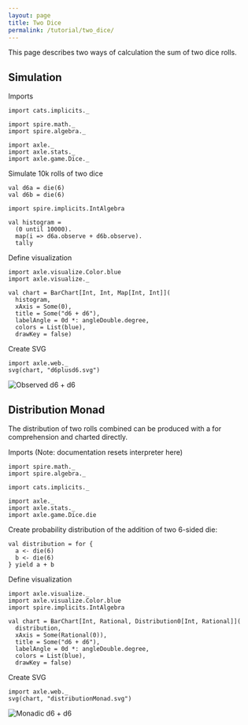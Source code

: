```yaml
---
layout: page
title: Two Dice
permalink: /tutorial/two_dice/
---
```


This page describes two ways of calculation the sum of two dice rolls.

Simulation
----------

Imports

```tut:silent
import cats.implicits._

import spire.math._
import spire.algebra._

import axle._
import axle.stats._
import axle.game.Dice._
```

Simulate 10k rolls of two dice

```tut:book
val d6a = die(6)
val d6b = die(6)

import spire.implicits.IntAlgebra

val histogram =
  (0 until 10000).
  map(i => d6a.observe + d6b.observe).
  tally
```

Define visualization

```tut:silent
import axle.visualize.Color.blue
import axle.visualize._
```

```tut:book
val chart = BarChart[Int, Int, Map[Int, Int]](
  histogram,
  xAxis = Some(0),
  title = Some("d6 + d6"),
  labelAngle = 0d *: angleDouble.degree,
  colors = List(blue),
  drawKey = false)
```

Create SVG

```tut:book
import axle.web._
svg(chart, "d6plusd6.svg")
```

![Observed d6 + d6](/tutorial/images/d6plusd6.svg)

Distribution Monad
------------------

The distribution of two rolls combined can be produced with a for comprehension
and charted directly.

Imports (Note: documentation resets interpreter here)

```tut:silent:reset
import spire.math._
import spire.algebra._

import cats.implicits._

import axle._
import axle.stats._
import axle.game.Dice.die
```

Create probability distribution of the addition of two 6-sided die:

```tut:book
val distribution = for {
  a <- die(6)
  b <- die(6)
} yield a + b
```

Define visualization

```tut:silent
import axle.visualize._
import axle.visualize.Color.blue
import spire.implicits.IntAlgebra
```

```tut:book
val chart = BarChart[Int, Rational, Distribution0[Int, Rational]](
  distribution,
  xAxis = Some(Rational(0)),
  title = Some("d6 + d6"),
  labelAngle = 0d *: angleDouble.degree,
  colors = List(blue),
  drawKey = false)
```

Create SVG

```tut:book
import axle.web._
svg(chart, "distributionMonad.svg")
```

![Monadic d6 + d6](/tutorial/images/distributionMonad.svg)
